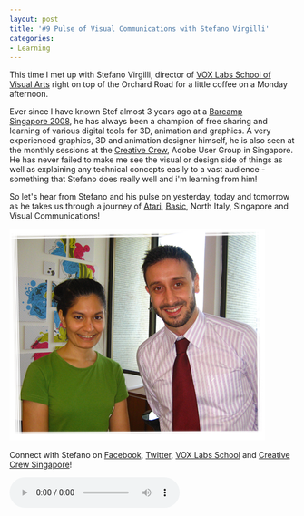 ```yaml
---
layout: post
title: '#9 Pulse of Visual Communications with Stefano Virgilli'
categories:
- Learning
---
```


This time I met up with Stefano Virgilli, director of [VOX Labs School of Visual Arts](http://lab.edu.sg) right on top of the Orchard Road for a little coffee on a Monday afternoon.

Ever since I have known Stef almost 3 years ago at a [Barcamp Singapore 2008](http://barcamp.org/w/page/401619/BarCampSingapore), he has always been a champion of free sharing and learning of various digital tools for 3D, animation and graphics. A very experienced graphics, 3D and animation designer himself, he is also seen at the monthly sessions at the [Creative Crew](http://creativecrew.org.sg), Adobe User Group in Singapore. He has never failed to make me see the visual or design side of things as well as explaining any technical concepts easily to a vast audience - something that Stefano does really well and i'm learning from him!

So let's hear from Stefano and his pulse on yesterday, today and tomorrow as he takes us through a journey of [Atari](http://en.wikipedia.org/wiki/Atari), [Basic](http://en.wikipedia.org/wiki/BASIC), North Italy, Singapore and Visual Communications!

![With Stefano](/img/pulse9-stef.png)

Connect with Stefano on [Facebook](http://www.facebook.com/stefanovirgilli), [Twitter](http://twitter.com/stefanovirgilli), [VOX Labs School](http://lab.edu.sg/) and [Creative Crew Singapore](http://creativecrew.org.sg/)!

<audio controls="controls">
  <source src="/audio/Pulse-Ep9-190911.mp3" type="audio/mpeg">
</audio>

